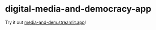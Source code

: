 # digital-media-and-democracy-app

Try it out [media-and-dem.streamlit.app](https://media-and-dem.streamlit.app)!

